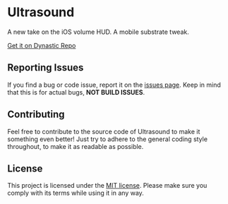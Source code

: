 # Ultrasound

A new take on the iOS volume HUD. A mobile substrate tweak.

[Get it on Dynastic Repo](https://get.dyn.dev/ultrasound)

## Reporting Issues

If you find a bug or code issue, report it on the [issues page](https://github.com/aydenp/Ultrasound/issues). Keep in mind that this is for actual bugs, **NOT BUILD ISSUES**.

## Contributing

Feel free to contribute to the source code of Ultrasound to make it something even better! Just try to adhere to the general coding style throughout, to make it as readable as possible.

## License

This project is licensed under the [MIT license](/LICENSE). Please make sure you comply with its terms while using it in any way.

